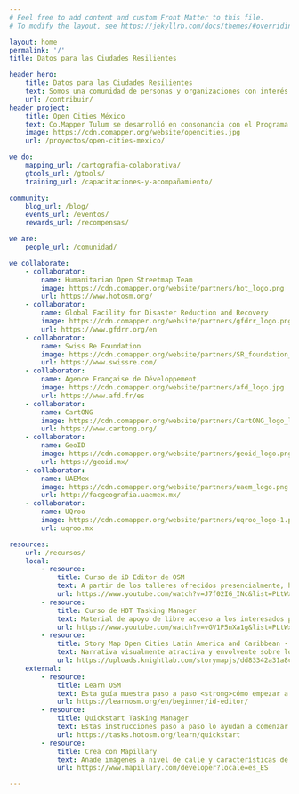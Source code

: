 ```yaml
---
# Feel free to add content and custom Front Matter to this file.
# To modify the layout, see https://jekyllrb.com/docs/themes/#overriding-theme-defaults

layout: home
permalink: '/'
title: Datos para las Ciudades Resilientes

header hero:
    title: Datos para las Ciudades Resilientes
    text: Somos una comunidad de personas y organizaciones con interés en el <strong>desarrollo y mejoramiento de datos</strong> para fortalecer la resiliencia en las sociedades y gobiernos locales.
    url: /contribuir/
header project:
    title: Open Cities México
    text: Co.Mapper Tulum se desarrolló en consonancia con el Programa de Ciudades Resilientes de GFDRR
    image: https://cdn.comapper.org/website/opencities.jpg
    url: /proyectos/open-cities-mexico/

we do:
    mapping_url: /cartografia-colaborativa/
    gtools_url: /gtools/
    training_url: /capacitaciones-y-acompañamiento/

community:
    blog_url: /blog/
    events_url: /eventos/
    rewards_url: /recompensas/

we are:
    people_url: /comunidad/

we collaborate:
    - collaborator:
        name: Humanitarian Open Streetmap Team
        image: https://cdn.comapper.org/website/partners/hot_logo.png
        url: https://www.hotosm.org/
    - collaborator: 
        name: Global Facility for Disaster Reduction and Recovery
        image: https://cdn.comapper.org/website/partners/gfdrr_logo.png
        url: https://www.gfdrr.org/en
    - collaborator: 
        name: Swiss Re Foundation
        image: https://cdn.comapper.org/website/partners/SR_foundation_logo.png
        url: https://www.swissre.com/
    - collaborator: 
        name: Agence Française de Développement
        image: https://cdn.comapper.org/website/partners/afd_logo.jpg
        url: https://www.afd.fr/es
    - collaborator: 
        name: CartONG
        image: https://cdn.comapper.org/website/partners/CartONG_logo_long_vector.svg
        url: https://www.cartong.org/
    - collaborator: 
        name: GeoID
        image: https://cdn.comapper.org/website/partners/geoid_logo.png
        url: https://geoid.mx/
    - collaborator: 
        name: UAEMex
        image: https://cdn.comapper.org/website/partners/uaem_logo.png
        url: http://facgeografia.uaemex.mx/
    - collaborator: 
        name: UQroo
        image: https://cdn.comapper.org/website/partners/uqroo_logo-1.png
        url: uqroo.mx

resources:
    url: /recursos/
    local:
        - resource:
            title: Curso de iD Editor de OSM
            text: A partir de los talleres ofrecidos presencialmente, hemos implementado esta <strong>serie de videotutoriales</strong> en línea con los contenidos de mapeo colaborativo, recolección de datos y SIG.
            url: https://www.youtube.com/watch?v=J7f02IG_INc&list=PLtWxPkLLX2nY_AMCYigdwwkK0kkyTNIns
        - resource:
            title: Curso de HOT Tasking Manager
            text: Material de apoyo de libre acceso a los interesados para seguir adentrándose en las tecnologías Open Source para <strong>colaborar en la creacion de datos geoespaciales</strong>.
            url: https://www.youtube.com/watch?v=vGV1P5nXa1g&list=PLtWxPkLLX2nZ6maaufa4cqpoACJaD4WcY
        - resource:
            title: Story Map Open Cities Latin America and Caribbean - Mexico
            text: Narrativa visualmente atractiva y envolvente sobre los esfuerzos de la iniciativa Open Cities en México.
            url: https://uploads.knightlab.com/storymapjs/dd83342a31a8cf257a09cac5430d7585/co-mapper/index.html
    external:
        - resource:
            title: Learn OSM
            text: Esta guía muestra paso a paso <strong>cómo empezar a utilizar OpenStreetMap</strong>. Aprenderás a crear una cuenta, a utilizar programas básicos de edición de mapas.
            url: https://learnosm.org/en/beginner/id-editor/
        - resource:
            title: Quickstart Tasking Manager
            text: Estas instrucciones paso a paso lo ayudan a comenzar a mapear con el Tasking Manager en OpenStreetMap.
            url: https://tasks.hotosm.org/learn/quickstart
        - resource:
            title: Crea con Mapillary
            text: Añade imágenes a nivel de calle y características de mapas generados por máquinas a tus aplicaciones mediante las herramientas de código abierto y las API de Mapillary.
            url: https://www.mapillary.com/developer?locale=es_ES

---
```


